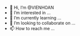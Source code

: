 - 👋 Hi, I’m @VIENHOAN
- 👀 I’m interested in ...
- 🌱 I’m currently learning ...
- 💞️ I’m looking to collaborate on ...
- 📫 How to reach me ...

<!---
VIENHOAN/VIENHOAN is a ✨ special ✨ repository because its `README.md` (this file) appears on your GitHub profile.
You can click the Preview link to take a look at your changes.
--->
